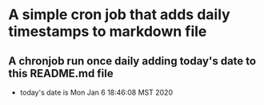 A simple cron job that adds daily timestamps to markdown file
============================================================
## A chronjob run once daily adding today's date to this README.md file
* today's date is Mon Jan  6 18:46:08 MST 2020
